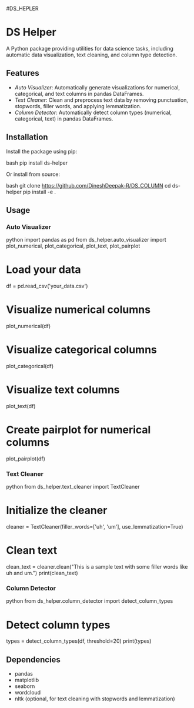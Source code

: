 #DS_HEPLER
# DS Helper

A Python package providing utilities for data science tasks, including automatic data visualization, text cleaning, and column type detection.

## Features

- *Auto Visualizer*: Automatically generate visualizations for numerical, categorical, and text columns in pandas DataFrames.
- *Text Cleaner*: Clean and preprocess text data by removing punctuation, stopwords, filler words, and applying lemmatization.
- *Column Detector*: Automatically detect column types (numerical, categorical, text) in pandas DataFrames.

## Installation

Install the package using pip:

bash
pip install ds-helper


Or install from source:

bash
git clone https://github.com/DineshDeepak-R/DS_COLUMN
cd ds-helper
pip install -e .


## Usage

### Auto Visualizer

python
import pandas as pd
from ds_helper.auto_visualizer import plot_numerical, plot_categorical, plot_text, plot_pairplot

# Load your data
df = pd.read_csv('your_data.csv')

# Visualize numerical columns
plot_numerical(df)

# Visualize categorical columns
plot_categorical(df)

# Visualize text columns
plot_text(df)

# Create pairplot for numerical columns
plot_pairplot(df)


### Text Cleaner

python
from ds_helper.text_cleaner import TextCleaner

# Initialize the cleaner
cleaner = TextCleaner(filler_words=['uh', 'um'], use_lemmatization=True)

# Clean text
clean_text = cleaner.clean("This is a sample text with some filler words like uh and um.")
print(clean_text)


### Column Detector

python
from ds_helper.column_detector import detect_column_types

# Detect column types
types = detect_column_types(df, threshold=20)
print(types)


## Dependencies

- pandas
- matplotlib
- seaborn
- wordcloud
- nltk (optional, for text cleaning with stopwords and lemmatization)